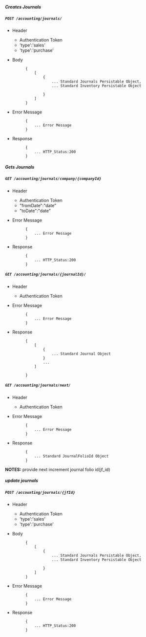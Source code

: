 ##### Creates Journals

##### `POST /accounting/journals/`
+ Header
	- Authentication Token
	- 'type':'sales'
	- 'type':'purchase'
+ Body

            {
				[
					{
						... Standard Journals Persistable Object,
						... Standard Inventory Persistable Object
						
					}
				]
			}

+ Error Message

			{
				... Error Message
			}            
+ Response

            {
                ... HTTP_Status:200
            }
##### Gets Journals

##### `GET /accounting/journals/company/{companyId}`
+ Header
	- Authentication Token
	- "fromDate":"date"
	- "toDate":"date"

+ Error Message

			{
				... Error Message
			}            
+ Response

            {
                ... HTTP_Status:200
            }
			

##### `GET /accounting/journals/{journalId}/`
+ Header
	- Authentication Token
	
+ Error Message

			{
				... Error Message
			}            
+ Response

            {
				[
					{
						... Standard Journal Object
					}
					...
				]
				
            } 
##### `GET /accounting/journals/next/`
+ Header 
	- Authentication Token

+ Error Message

			{
				... Error Message
			}
+ Response

			{
				... Standard JournalFolioId Object
			}

**NOTES:** provide next increment journal folio id(jf_id)
##### update journals
##### `POST /accounting/journals/{jfId}`
+ Header
	- Authentication Token
	- 'type':'sales'
	- 'type':'purchase'
+ Body

            {
				[
					{
						... Standard Journals Persistable Object,
						... Standard Inventory Persistable Object
						
					}
				]
			}

+ Error Message

			{
				... Error Message
			}            
+ Response

            {
                ... HTTP_Status:200
            }